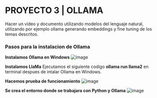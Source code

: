# PROYECTO 3 | OLLAMA

 Hacer un vídeo y documento utilizando modelos del lenguaje natural, utilizando por ejemplo ollama generando embeddings  y fine tuning  de los temas descritos.

 ### Pasos para la instalacion de Ollama

 **Instalamos Ollama en Windows**
![image](https://github.com/user-attachments/assets/2216cce7-5b84-4e82-963c-83b92bafaaf4)

**Instalamos LlaMa**
Ejecutamos el siguiente codigo **ollama run llama2** en terminal despues de intalar Ollama en Windows. 

**Hacemos prueba de funcionamiento**
![image](https://github.com/user-attachments/assets/cebcd17f-f04f-4e3f-b8ea-3df927043c1b)

**Se crea el entorno donde se trabajara con Python y Ollama**
![image](https://github.com/user-attachments/assets/51b07b61-1fbe-4204-acd6-dd840aea9d13)
